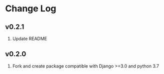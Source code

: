 # Change Log

## v0.2.1

1. Update README

## v0.2.0

1. Fork and create package compatible with Django >=3.0 and python 3.7

